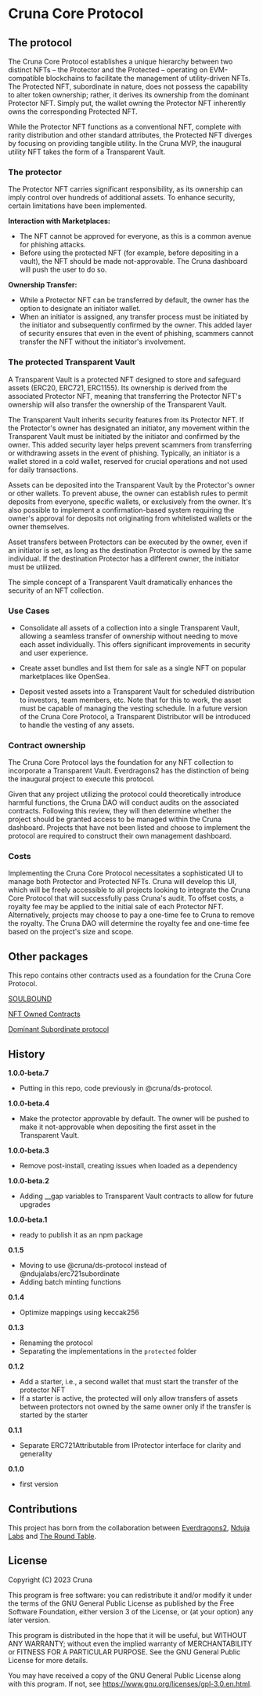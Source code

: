 # Cruna Core Protocol

## The protocol

The Cruna Core Protocol establishes a unique hierarchy between two distinct NFTs – the Protector and the Protected – operating on EVM-compatible blockchains to facilitate the management of utility-driven NFTs. The Protected NFT, subordinate in nature, does not possess the capability to alter token ownership; rather, it derives its ownership from the dominant Protector NFT. Simply put, the wallet owning the Protector NFT inherently owns the corresponding Protected NFT.

While the Protector NFT functions as a conventional NFT, complete with rarity distribution and other standard attributes, the Protected NFT diverges by focusing on providing tangible utility. In the Cruna MVP, the inaugural utility NFT takes the form of a Transparent Vault.

### The protector

The Protector NFT carries significant responsibility, as its ownership can imply control over hundreds of additional assets. To enhance security, certain limitations have been implemented.

**Interaction with Marketplaces:**

- The NFT cannot be approved for everyone, as this is a common avenue for phishing attacks.
- Before using the protected NFT (for example, before depositing in a vault), the NFT should be made not-approvable. The Cruna dashboard will push the user to do so.

**Ownership Transfer:**

- While a Protector NFT can be transferred by default, the owner has the option to designate an initiator wallet.
- When an initiator is assigned, any transfer process must be initiated by the initiator and subsequently confirmed by the owner. This added layer of security ensures that even in the event of phishing, scammers cannot transfer the NFT without the initiator's involvement.

### The protected Transparent Vault

A Transparent Vault is a protected NFT designed to store and safeguard assets (ERC20, ERC721, ERC1155). Its ownership is derived from the associated Protector NFT, meaning that transferring the Protector NFT's ownership will also transfer the ownership of the Transparent Vault.

The Transparent Vault inherits security features from its Protector NFT. If the Protector's owner has designated an initiator, any movement within the Transparent Vault must be initiated by the initiator and confirmed by the owner. This added security layer helps prevent scammers from transferring or withdrawing assets in the event of phishing. Typically, an initiator is a wallet stored in a cold wallet, reserved for crucial operations and not used for daily transactions.

Assets can be deposited into the Transparent Vault by the Protector's owner or other wallets. To prevent abuse, the owner can establish rules to permit deposits from everyone, specific wallets, or exclusively from the owner. It's also possible to implement a confirmation-based system requiring the owner's approval for deposits not originating from whitelisted wallets or the owner themselves.

Asset transfers between Protectors can be executed by the owner, even if an initiator is set, as long as the destination Protector is owned by the same individual. If the destination Protector has a different owner, the initiator must be utilized.

The simple concept of a Transparent Vault dramatically enhances the security of an NFT collection.

### Use Cases

- Consolidate all assets of a collection into a single Transparent Vault, allowing a seamless transfer of ownership without needing to move each asset individually. This offers significant improvements in security and user experience.

- Create asset bundles and list them for sale as a single NFT on popular marketplaces like OpenSea.

- Deposit vested assets into a Transparent Vault for scheduled distribution to investors, team members, etc. Note that for this to work, the asset must be capable of managing the vesting schedule. In a future version of the Cruna Core Protocol, a Transparent Distributor will be introduced to handle the vesting of any assets.

### Contract ownership

The Cruna Core Protocol lays the foundation for any NFT collection to incorporate a Transparent Vault. Everdragons2 has the distinction of being the inaugural project to execute this protocol.

Given that any project utilizing the protocol could theoretically introduce harmful functions, the Cruna DAO will conduct audits on the associated contracts. Following this review, they will then determine whether the project should be granted access to be managed within the Cruna dashboard. Projects that have not been listed and choose to implement the protocol are required to construct their own management dashboard.

### Costs

Implementing the Cruna Core Protocol necessitates a sophisticated UI to manage both Protector and Protected NFTs. Cruna will develop this UI, which will be freely accessible to all projects looking to integrate the Cruna Core Protocol that will successfully pass Cruna's audit. To offset costs, a royalty fee may be applied to the initial sale of each Protector NFT. Alternatively, projects may choose to pay a one-time fee to Cruna to remove the royalty. The Cruna DAO will determine the royalty fee and one-time fee based on the project's size and scope.

## Other packages

This repo contains other contracts used as a foundation for the Cruna Core Protocol.

[SOULBOUND](https://github.com/cruna-cc/cruna-protocol/blob/main/SOULBOUND.md)

[NFT Owned Contracts](https://github.com/cruna-cc/cruna-protocol/blob/main/NFT_OWNED.md)

[Dominant Subordinate protocol](https://github.com/cruna-cc/cruna-protocol/blob/main/DOMINANT_SUBORDINATE.md)

## History

**1.0.0-beta.7**

- Putting in this repo, code previously in @cruna/ds-protocol.

**1.0.0-beta.4**

- Make the protector approvable by default. The owner will be pushed to make it not-approvable when depositing the first asset in the Transparent Vault.

**1.0.0-beta.3**

- Remove post-install, creating issues when loaded as a dependency

**1.0.0-beta.2**

- Adding \_\_gap variables to Transparent Vault contracts to allow for future upgrades

**1.0.0-beta.1**

- ready to publish it as an npm package

**0.1.5**

- Moving to use @cruna/ds-protocol instead of @ndujalabs/erc721subordinate
- Adding batch minting functions

**0.1.4**

- Optimize mappings using keccak256

**0.1.3**

- Renaming the protocol
- Separating the implementations in the `protected` folder

**0.1.2**

- Add a starter, i.e., a second wallet that must start the transfer of the protector NFT
- If a starter is active, the protected will only allow transfers of assets between protectors not owned by the same owner only if the transfer is started by the starter

**0.1.1**

- Separate ERC721Attributable from IProtector interface for clarity and generality

**0.1.0**

- first version

## Contributions

This project has born from the collaboration between [Everdragons2](https://everdragons2.com), [Nduja Labs](https://ndujalabs.com) and [The Round Table](https://trt.gg).

## License

Copyright (C) 2023 Cruna

This program is free software: you can redistribute it and/or modify
it under the terms of the GNU General Public License as published by
the Free Software Foundation, either version 3 of the License, or
(at your option) any later version.

This program is distributed in the hope that it will be useful,
but WITHOUT ANY WARRANTY; without even the implied warranty of
MERCHANTABILITY or FITNESS FOR A PARTICULAR PURPOSE. See the
GNU General Public License for more details.

You may have received a copy of the GNU General Public License
along with this program. If not,
see <https://www.gnu.org/licenses/gpl-3.0.en.html>.
